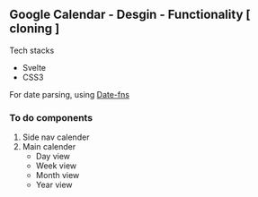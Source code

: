 ## Google Calendar - Desgin - Functionality [ cloning ]

Tech stacks
- Svelte
- CSS3

For date parsing, using [Date-fns](https://date-fns.org/)

### To do components 
1. Side nav calender
2. Main calender 
    - Day view
    - Week view
    - Month view
    - Year view